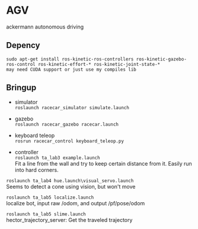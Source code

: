 # AGV
ackermann autonomous driving

## Depency

```
sudo apt-get install ros-kinetic-ros-controllers ros-kinetic-gazebo-ros-control ros-kinetic-effort-* ros-kinetic-joint-state-*
may need CUDA support or just use my compiles lib
```

## Bringup

* simulator  
`roslaunch racecar_simulator simulate.launch`

* gazebo  
`roslaunch racecar_gazebo racecar.launch`

* keyboard teleop  
`rosrun racecar_control keyboard_teleop.py`

* controller  
`roslaunch ta_lab3 example.launch`  
Fit a line from the wall and try to keep certain distance from it. Easily run into hard corners.

`roslaunch ta_lab4 hue.launch\visual_servo.launch`  
Seems to detect a cone using vision, but won't move

`roslaunch ta_lab5 localize.launch`  
localize bot, input raw /odom, and output /pf/pose/odom

`roslaunch ta_lab5 slime.launch`  
hector_trajectory_server: Get the traveled trajectory